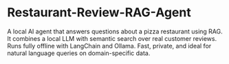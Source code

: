 # Restaurant-Review-RAG-Agent
A local AI agent that answers questions about a pizza restaurant using RAG. It combines a local LLM with semantic search over real customer reviews. Runs fully offline with LangChain and Ollama. Fast, private, and ideal for natural language queries on domain-specific data.
